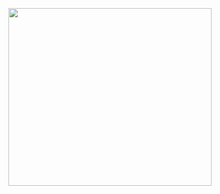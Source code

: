 <img align="left" width="400" height="350" 
src="[https://drive.google.com/uc?export=view&id=<14YnM1E0YJLO9G48Ey4TMfMAyuYn3JbTo](https://lh4.googleusercontent.com/D8npPD7ghu0wDVGp7QEmyfzjktuesNqKDLPuBMVOaLYmfmwMqh1XJE3GKBDSq2taNdE=w2400)>">
